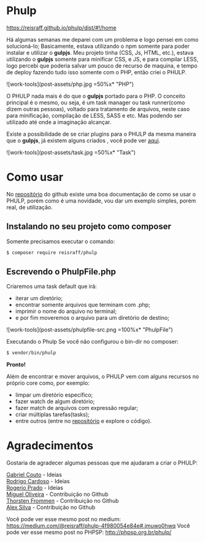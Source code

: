 # Phulp

<a href="https://reisraff.github.io/phulp/dist/#!/home" target="_blank">https://reisraff.github.io/phulp/dist/#!/home</a>

Há algumas semanas me deparei com um problema e logo pensei em como solucioná-lo; Basicamente, estava utilizando o npm somente para poder instalar e utilizar o **gulpjs**. Meu projeto tinha (CSS, Js, HTML, etc.), estava utilizando o **gulpjs** somente para minificar CSS, e JS, e para compilar LESS, logo percebi que poderia salvar um pouco de recurso de maquina, e tempo de deploy fazendo tudo isso somente com o PHP, então criei o PHULP.

![work-tools](post-assets/php.jpg =50%x* "PHP")

O PHULP nada mais é do que o **gulpjs** portado para o PHP. O conceito principal é o mesmo, ou seja, é um task manager ou task runner(como dizem outras pessoas), voltado para tratamento de arquivos, neste caso para minificação, compilação de LESS, SASS e etc. Mas podendo ser utilizado até onde a imaginação alcançar.

Existe a possibilidade de se criar plugins para o PHULP da mesma maneira que o **gulpjs**, já existem alguns criados , você pode ver <a href="https://reisraff.github.io/phulp/dist/#!/plugins" target="_blank">aqui</a>.

![work-tools](post-assets/task.jpg =50%x* "Task")

# Como usar

No <a href="https://github.com/reisraff/phulp" target="_blank">repositório</a> do github existe uma boa documentação de como se usar o PHULP, porém como é uma novidade, vou dar um exemplo simples, porém real, de utilização.

## Instalando no seu projeto como composer
Somente precisamos executar o comando:

```bash
$ composer require reisraff/phulp
```

## Escrevendo o PhulpFile.php

Criaremos uma task default que irá:
- iterar um diretório;
- encontrar somente arquivos que terminam com .php;
- imprimir o nome do arquivo no terminal;
- e por fim moveremos o arquivo para um diretório de destino;

![work-tools](post-assets/phulpfile-src.png =100%x* "PhulpFile")

Executando o Phulp Se você não configurou o bin-dir no composer:

```bash
$ vendor/bin/phulp
```

**Pronto!**

Além de encontrar e mover arquivos, o PHULP vem com alguns recursos no próprio core como, por exemplo:
- limpar um diretório específico;
- fazer watch de algum diretório;
- fazer match de arquivos com expressão regular;
- criar múltiplas tarefas(tasks);
- entre outros (entre no <a href="https://github.com/reisraff/phulp" target="_blank">repositório</a> e explore o código).

# Agradecimentos

Gostaria de agradecer algumas pessoas que me ajudaram a criar o PHULP:

<a href="https://twitter.com/gabrielrcouto/" target="_blank">Gabriel Couto</a> - Ideias<br />
<a href="https://twitter.com/pokemaobr" target="_blank">Rodrigo Cardoso</a> - Ideias<br />
<a href="https://twitter.com/rogeriopradoj" target="_blank">Rogerio Prado</a> - Ideias<br />
<a href="https://github.com/oliveiramiguel" target="_blank">Miguel Oliveira</a> - Contribuição no Github<br />
<a href="https://github.com/tfrommen" target="_blank">Thorsten Frommen</a> - Contribuição no Github<br />
<a href="https://github.com/alexmsilva" target="_blank">Alex Silva</a> - Contribuição no Github<br />


Você pode ver esse mesmo post no medium: <a href="https://medium.com/@reisraff/phulp-4f980054e84e#.jmuwo0hwq" target="_blank">https://medium.com/@reisraff/phulp-4f980054e84e#.jmuwo0hwq</a>
Você pode ver esse mesmo post no PHPSP: <a href="http://phpsp.org.br/phulp/" target="_blank">http://phpsp.org.br/phulp/</a>
